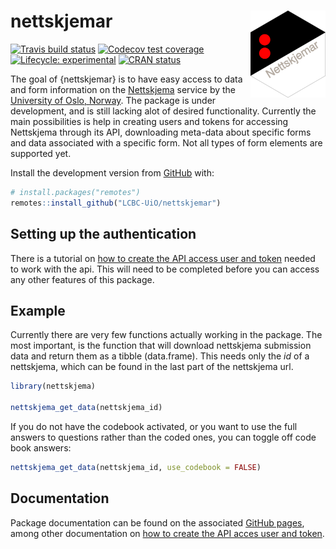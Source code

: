 
<!-- README.md is generated from README.Rmd. Please edit that file -->

# nettskjemar <img src='man/figures/logo.png' align="right" height="138.5" />

<!-- badges: start -->

[![Travis build
status](https://travis-ci.org/LCBC-UiO/nettskjemar.svg?branch=master)](https://travis-ci.org/LCBC-UiO/nettskjemar)
[![Codecov test
coverage](https://codecov.io/gh/LCBC-UiO/nettskjemar/branch/master/graph/badge.svg)](https://codecov.io/gh/LCBC-UiO/nettskjemar?branch=master)
[![Lifecycle:
experimental](https://img.shields.io/badge/lifecycle-experimental-orange.svg)](https://www.tidyverse.org/lifecycle/#experimental)
[![CRAN
status](https://www.r-pkg.org/badges/version/nettskjemar)](https://CRAN.R-project.org/package=nettskjemar)
<!-- badges: end -->

The goal of {nettskjemar} is to have easy access to data and form
information on the [Nettskjema](https://nettskjema.uio.no/) service by
the [University of Oslo, Norway](https://www.uio.no/english/). The
package is under development, and is still lacking alot of desired
functionality. Currently the main possibilities is help in creating
users and tokens for accessing Nettskjema through its API, downloading
meta-data about specific forms and data associated with a specific form.
Not all types of form elements are supported yet.

Install the development version from [GitHub](https://github.com/) with:

``` r
# install.packages("remotes")
remotes::install_github("LCBC-UiO/nettskjemar")
```

## Setting up the authentication

There is a tutorial on [how to create the API access user and
token](https://lcbc-uio.github.io/nettskjemar/articles/auth_setup.html)
needed to work with the api. This will need to be completed before you
can access any other features of this package.

## Example

Currently there are very few functions actually working in the package.
The most important, is the function that will download nettskjema
submission data and return them as a tibble (data.frame). This needs
only the *id* of a nettskjema, which can be found in the last part of
the nettskjema url.

``` r
library(nettskjema)

nettskjema_get_data(nettskjema_id)
```

If you do not have the codebook activated, or you want to use the full
answers to questions rather than the coded ones, you can toggle off code
book answers:

``` r
nettskjema_get_data(nettskjema_id, use_codebook = FALSE)
```

## Documentation

Package documentation can be found on the associated [GitHub
pages](https://lcbc-uio.github.io/nettskjemar/), among other
documentation on [how to create the API acces user and
token](https://lcbc-uio.github.io/nettskjemar/articles/auth_setup.html).
